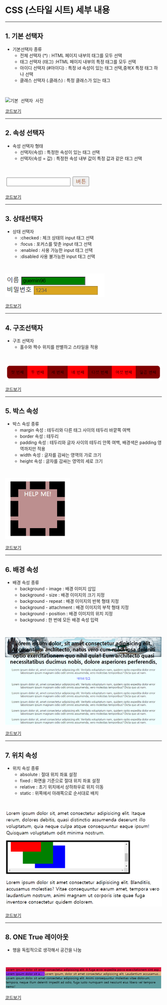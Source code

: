# CSS (스타일 시트) 세부 내용

---------------------------------
## 1. 기본 선택자 
- 기본선택자 종류
  - 전체 선택자 (\*\) : HTML 페이지 내부의 태그를 모두 선택
  - 태그 선택자 (태그) :HTML 페이지 내부의 특정 태그를 모두 선택
  - 아이디 선택자 (#아이디) : 특정 id 속성이 있는 태그 선택,중복X 특정 태그 하나 선택
  - 클래스 선택자 (.클래스) : 특정 클래스가 있는 태그
<br>

<kbd>![기본 선택자 사진](https://user-images.githubusercontent.com/77951835/110293867-72f04080-8032-11eb-8257-b59b6dc86eca.JPG)<br></kbd>


[코드보기](https://github.com/guemin96/StudyHtml/blob/main/02_CSS/%EC%86%8D%EC%84%B1%20%EC%84%A0%ED%83%9D%EC%9E%90_test.html)

---------------------------------

## 2. 속성 선택자 
- 속성 선택자 형태
  - 선택자(속성) : 특정한 속성이 있는 태그 선택
  - 선택자(속성 = 값) : 특정한 속성 내부 값이 특정 값과 같은 태그 선택
  
<br>

<kbd>![속성선택자](https://github.com/guemin96/StudyHtml/blob/main/02_CSS/%EC%82%AC%EC%A7%84/2.%EC%86%8D%EC%84%B1%20%EC%84%A0%ED%83%9D%EC%9E%90.PNG)<br></kbd>


[코드보기](https://github.com/guemin96/StudyHtml/blob/main/02_CSS/%EC%86%8D%EC%84%B1%20%EC%84%A0%ED%83%9D%EC%9E%90_test.html)

---------------------------------

## 3. 상태선택자
- 상태 선택자
  - :checked : 체크 상태의 input 태그 선택
  - :focus : 포커스를 맞춘 input 태그 선택
  - :enabled : 사용 가능한 input 태그 선택
  - :disabled 사용 불가능한 input 태그 선택
<br>

<kbd>![상태선택자](https://github.com/guemin96/StudyHtml/blob/main/02_CSS/%EC%82%AC%EC%A7%84/%EC%83%81%ED%83%9C%20%EC%84%A0%ED%83%9D%EC%9E%90.PNG)<br></kbd>


[코드보기](https://github.com/guemin96/StudyHtml/blob/main/02_CSS/div_test.html)

---------------------------------

## 4. 구조선택자
- 구조 선택자
  - 홀수와 짝수 위치를 판별하고 스타일을 적용
<br>

<kbd>![구조선택자](https://github.com/guemin96/StudyHtml/blob/main/02_CSS/%EC%82%AC%EC%A7%84/7.PNG)<br></kbd>


[코드보기](https://github.com/guemin96/StudyHtml/blob/main/02_CSS/selector_struct_test.html)

---------------------------------

## 5. 박스 속성
- 박스 속성 종류
  - margin 속성 : 테두리와 다른 태그 사이의 테두리 바깥쪽 여백
  - border 속성 : 테두리
  - padding 속성 : 테두리와 글자 사이의 테두리 안쪽 여백, 배경색은 padding 영역까지만 적용
  - width 속성 : 글자를 감싸는 영역의 가로 크기
  - height 속성 : 글자를 감싸는 영역의 세로 크기
<br>

<kbd>![박스 속성](https://github.com/guemin96/StudyHtml/blob/main/02_CSS/%EC%82%AC%EC%A7%84/box.PNG)<br></kbd>


[코드보기](https://github.com/guemin96/StudyHtml/blob/main/02_CSS/box_test.html)

---------------------------------

## 6. 배경 속성
- 배경 속성 종류
  - background - image : 배경 이미지 삽입
  - background - size : 배경 이미지의 크기 지정
  - background - repeat : 배경 이미지의 반복 형태 지정
  - background - attachment : 배경 이미지의 부착 형태 지정
  - background - position : 배경 이미지의 위치 지정
  - background : 한 번에 모든 배경 속성 입력
<br>

<kbd>![배경 속성](https://github.com/guemin96/StudyHtml/blob/main/02_CSS/%EC%82%AC%EC%A7%84/8.PNG)<br></kbd>


[코드보기](https://github.com/guemin96/StudyHtml/blob/main/02_CSS/background_test.html)


---------------------------------

## 7. 위치 속성
- 위치 속성 종류
  - absolute : 절대 위치 좌표 설정
  - fixed : 화면을 기준으로 절대 위치 좌표 설정
  - relative : 초기 위치에서 상하좌우로 위치 이동
  - static : 위쪽에서 아래쪽으로 순서대로 배치
<br>

<kbd>![위치 속성](https://github.com/guemin96/StudyHtml/blob/main/02_CSS/%EC%82%AC%EC%A7%84/6.PNG)<br></kbd>


[코드보기](https://github.com/guemin96/StudyHtml/blob/main/02_CSS/position_2_test.html)

---------------------------------

## 8. ONE True 레이아웃
- 행을 독립적으로 생각해서 공간을 나눔
<br>

<kbd>![one true](https://github.com/guemin96/StudyHtml/blob/main/02_CSS/%EC%82%AC%EC%A7%84/4.PNG)<br></kbd>


[코드보기](https://github.com/guemin96/StudyHtml/blob/main/02_CSS/layout_onetrue.html)
